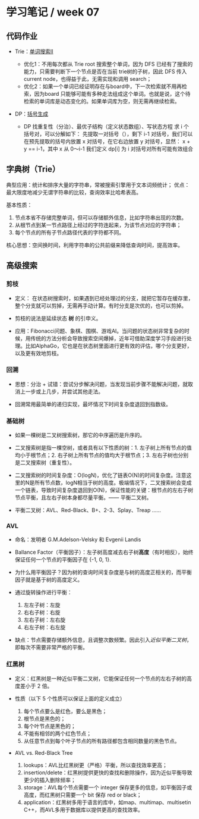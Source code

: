 # 学习笔记 / week 07

## 代码作业

- Trie：[单词搜索II](212_单词搜索II.py)
    - 优化1：不用每次都从 Trie root 搜索整个单词，因为 DFS 已经有了搜索的能力，只需要判断下一个节点是否在当前 trie树的子树，因此 DFS 传入 current node，也得益于此，无需实现和调用 search；
    - 优化2：如果一个单词已经证明存在与board中，下一次检索就不用再检索，因为board 只能够可能有多种走法组成这个单词。也就是说，这个待检索的单词库是动态变化的。如果单词库为空，则无需再继续检索。

- DP：[括号生成](22_括号生成.py)

    -  DP 找重复性（分治）、最优子结构（定义状态数组）、写状态方程
    求 i 个括号对，可以分解如下：
    先提取一对括号（），剩下 i-1 对括号，我们可以在预先提取的括号内放置 x 对括号，在它右边放置 y 对括号，显然：
    x + y == i-1，其中 x 从 0～i-1
    我们定义 dp[i] 为 i 对括号对所有可能有效组合


## 字典树（Trie）
典型应用：统计和排序大量的字符串，常被搜索引擎用于文本词频统计；
优点：最大限度地减少无谓字符串的比较，查询效率比哈希表高。

基本性质：
1. 节点本省不存储完整单词，但可以存储额外信息，比如字符串出现的次数。
2. 从根节点到某一节点路径上经过的字符连起来，为该节点对应的字符串；
3. 每个节点的所有子节点路径代表的字符都不同。

核心思想：空间换时间，利用字符串的公共前缀来降低查询时间，提高效率。


## 高级搜索

### 剪枝

- 定义： 在状态树搜索时，如果遇到已经处理过的分支，就把它暂存在缓存里，整个分支就可以剪掉，无需再手动计算。有时分支是次优的，也可以剪掉。

- 剪枝的说法是延续状态 **树** 的引申义。

- 应用：Fibonacci问题、象棋、围棋、游戏AI。当问题的状态树非常复杂的时候，用传统的方法分析会导致搜索空间爆掉，近年可借助深度学习手段进行处理。比如AlphaGo，它也是在状态树里面进行更有效的评估，哪个分支更好，以及更有效地剪枝。

### 回溯

- 思想：分治 + 试错：尝试分步解决问题，当发现当前步骤不能解决问题，就取消上一步或上几步，并尝试其他走法。

- 回溯常用最简单的递归实现，最坏情况下时间复杂度退回到指数级。

### 基础树

- 如果一棵树是二叉树搜索树，那它的中序遍历是升序的。

- 二叉搜索树是指一棵空树，或者具有以下性质的树：1. 左子树上所有节点的值均小于根节点；2. 右子树上所有节点的值均大于根节点；3. 左右子树也分别是二叉搜索树（重复性）。

- 二叉搜索树的时间复杂度：O(logN)，优化了链表O(N)的时间复杂度。注意这里的N是所有节点数，logN相当于树的高度。极端情况下，二叉搜索树会变成一个链表，导致时间复杂度退回到O(N)，保证性能的关键：根节点的左右子树节点平衡，且左右子树本身都尽量平衡。—— 平衡二叉树。

- 平衡二叉树：AVL、Red-Black、B+、2-3、Splay、Treap ……




### AVL

- 命名：发明者 G.M.Adelson-Velsky 和 Evgenii Landis

- Ballance Factor（平衡因子）：左子树高度减去右子树**高度**（有时相反），始终保证任何一个节点的平衡因子在 {-1, 0, 1}.

- 为什么用平衡因子？因为树的查询时间复杂度是与树的高度正相关的，而平衡因子就是基于树的高度定义。

- 通过旋转操作进行平衡：

    1. 左左子树：左旋
    2. 右右子树：右旋
    3. 左右子树：左右旋
    4. 右左子树：右左旋

- 缺点：节点需要存储额外信息，且调整次数频繁。因此引入*近似平衡二叉树*，即每次不需要非常严格的平衡。

### 红黑树

- 定义：红黑树是一种近似平衡二叉树，它能保证任何一个节点的左右子树的高度差小于 2 倍。

- 性质（以下 5 个性质可以保证上面的定义成立）

    1. 每个节点要么是红色，要么是黑色；
    2. 根节点是黑色的；
    3. 每个叶节点是黑色的；
    4. 不能有相邻的两个红色节点；
    5. 从任意节点到每个叶子节点的所有路径都包含相同数量的黑色节点。

- AVL vs. Red-Black Tree

    1. lookups：AVL比红黑树更（严格）平衡，所以查找效率更高；
    2. insertion/delete：红黑树提供更快的查找和删除操作，因为近似平衡导致更少的插入删除频率；
    3. storage：AVL每个节点需要一个 integer 保存更多的信息，如平衡因子或高度，而红黑树只需要一个 bit 保存 red or black；
    4. application：红黑树多用于语言的库中，如map、multimap、multisetin C++，而AVL多用于数据库以提供更高的查找效率。


